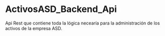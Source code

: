 # ActivosASD_Backend_Api
Api Rest que contiene toda la lógica necearía para la administración de los activos de la empresa ASD.
